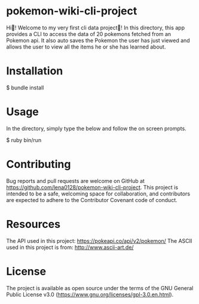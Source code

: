 # pokemon-wiki-cli-project
Hi👋! Welcome to my very first cli data project🎉! In this directory, this app provides a CLI to access the data of 20 pokemons fetched from an Pokemon api. It also auto saves the Pokemon the user has just viewed and allows the user to view all the items he or she has learned about. 

# Installation
$ bundle install

# Usage
In the directory, simply type the below and follow the on screen prompts.

$ ruby bin/run

# Contributing
Bug reports and pull requests are welcome on GitHub at https://github.com/lena0128/pokemon-wiki-cli-project. This project is intended to be a safe, welcoming space for collaboration, and contributors are expected to adhere to the Contributor Covenant code of conduct.

# Resources
The API used in this project: https://pokeapi.co/api/v2/pokemon/
The ASCII used in this project is from: http://www.ascii-art.de/

# License
The project is available as open source under the terms of the GNU General Public License v3.0 (https://www.gnu.org/licenses/gpl-3.0.en.html).
